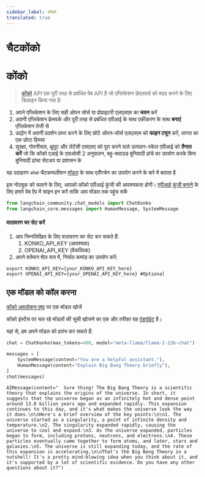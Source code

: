```yaml
---
sidebar_label: कोंको
translated: true
---
```


# चैटकोंको

# कोंको

>[कोंको](https://www.konko.ai/) API एक पूरी तरह से प्रबंधित वेब API है जो एप्लिकेशन डेवलपर्स को मदद करने के लिए डिज़ाइन किया गया है:

1. अपने एप्लिकेशन के लिए सही ओपन सोर्स या प्रोप्राइटरी एलएलएम का **चयन** करें
2. अग्रणी एप्लिकेशन फ्रेमवर्क और पूरी तरह से प्रबंधित एपीआई के साथ एकीकरण के साथ **बनाएं** एप्लिकेशन तेजी से
3. उद्योग में अग्रणी प्रदर्शन प्राप्त करने के लिए छोटे ओपन-सोर्स एलएलएम को **फाइन ट्यून** करें, लागत का एक छोटा हिस्सा
4. सुरक्षा, गोपनीयता, थ्रूपुट और लेटेंसी एसएलए को पूरा करने वाले उत्पादन-स्केल एपीआई को **तैनात करें** जो कि कोंको एआई के एसओसी 2 अनुपालन, बहु-क्लाउड बुनियादी ढांचे का उपयोग करके बिना बुनियादी ढांचा सेटअप या प्रशासन के

यह उदाहरण `कोंको` चैटकम्पलीशन [मॉडल](https://docs.konko.ai/docs/list-of-models#konko-hosted-models-for-chatcompletion) के साथ एलैंगचेन का उपयोग करने के बारे में बताता है

इस नोटबुक को चलाने के लिए, आपको कोंको एपीआई कुंजी की आवश्यकता होगी। [एपीआई कुंजी बनाने](https://platform.konko.ai/settings/api-keys) के लिए हमारे वेब ऐप में साइन इन करें ताकि आप मॉडल तक पहुंच सकें

```python
from langchain_community.chat_models import ChatKonko
from langchain_core.messages import HumanMessage, SystemMessage
```

#### वातावरण चर सेट करें

1. आप निम्नलिखित के लिए वातावरण चर सेट कर सकते हैं:
   1. KONKO_API_KEY (आवश्यक)
   2. OPENAI_API_KEY (वैकल्पिक)
2. अपने वर्तमान शेल सत्र में, निर्यात कमांड का उपयोग करें:

```shell
export KONKO_API_KEY={your_KONKO_API_KEY_here}
export OPENAI_API_KEY={your_OPENAI_API_KEY_here} #Optional
```

## एक मॉडल को कॉल करना

[कोंको अवलोकन पृष्ठ](https://docs.konko.ai/docs/list-of-models) पर एक मॉडल खोजें

कोंको इंस्टेंस पर चल रहे मॉडलों की सूची खोजने का एक और तरीका यह [एंडपॉइंट](https://docs.konko.ai/reference/get-models) है।

यहां से, हम अपने मॉडल को प्रारंभ कर सकते हैं:

```python
chat = ChatKonko(max_tokens=400, model="meta-llama/llama-2-13b-chat")
```

```python
messages = [
    SystemMessage(content="You are a helpful assistant."),
    HumanMessage(content="Explain Big Bang Theory briefly"),
]
chat(messages)
```

```output
AIMessage(content="  Sure thing! The Big Bang Theory is a scientific theory that explains the origins of the universe. In short, it suggests that the universe began as an infinitely hot and dense point around 13.8 billion years ago and expanded rapidly. This expansion continues to this day, and it's what makes the universe look the way it does.\n\nHere's a brief overview of the key points:\n\n1. The universe started as a singularity, a point of infinite density and temperature.\n2. The singularity expanded rapidly, causing the universe to cool and expand.\n3. As the universe expanded, particles began to form, including protons, neutrons, and electrons.\n4. These particles eventually came together to form atoms, and later, stars and galaxies.\n5. The universe is still expanding today, and the rate of this expansion is accelerating.\n\nThat's the Big Bang Theory in a nutshell! It's a pretty mind-blowing idea when you think about it, and it's supported by a lot of scientific evidence. Do you have any other questions about it?")
```
